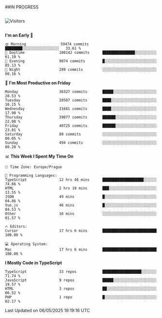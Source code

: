 ##IN PROGRESS
##
![Visitors](https://komarev.com/ghpvc/?username=petrbui&style=for-the-badge&label=Visitors+👀)



##
<!--
[![My GitHub stats](https://github-readme-stats.vercel.app/api?username=petrbui&theme=github_dark)](https://github.com/anuraghazra/github-readme-stats)

[![My wakatime stats](https://github-readme-stats.vercel.app/api/wakatime?username=petrbui&theme=github_dark)](https://github.com/anuraghazra/github-readme-stats)
-->
<!--START_SECTION:waka-->
**I'm an Early 🐤** 

```text
🌞 Morning                59474 commits       ████████░░░░░░░░░░░░░░░░░   33.61 % 
🌆 Daytime                108142 commits      ███████████████░░░░░░░░░░   61.10 % 
🌃 Evening                9074 commits        █░░░░░░░░░░░░░░░░░░░░░░░░   05.13 % 
🌙 Night                  289 commits         ░░░░░░░░░░░░░░░░░░░░░░░░░   00.16 % 
```
📅 **I'm Most Productive on Friday** 

```text
Monday                   36327 commits       █████░░░░░░░░░░░░░░░░░░░░   20.53 % 
Tuesday                  28587 commits       ████░░░░░░░░░░░░░░░░░░░░░   16.15 % 
Wednesday                31681 commits       ████░░░░░░░░░░░░░░░░░░░░░   17.90 % 
Thursday                 39077 commits       ██████░░░░░░░░░░░░░░░░░░░   22.08 % 
Friday                   40725 commits       ██████░░░░░░░░░░░░░░░░░░░   23.01 % 
Saturday                 88 commits          ░░░░░░░░░░░░░░░░░░░░░░░░░   00.05 % 
Sunday                   494 commits         ░░░░░░░░░░░░░░░░░░░░░░░░░   00.28 % 
```


📊 **This Week I Spent My Time On** 

```text
🕑︎ Time Zone: Europe/Prague

💬 Programming Languages: 
TypeScript               12 hrs 46 mins      ███████████████████░░░░░░   74.66 % 
HTML                     2 hrs 19 mins       ███░░░░░░░░░░░░░░░░░░░░░░   13.55 % 
JSON                     49 mins             █░░░░░░░░░░░░░░░░░░░░░░░░   04.86 % 
Vue.js                   46 mins             █░░░░░░░░░░░░░░░░░░░░░░░░   04.53 % 
Other                    16 mins             ░░░░░░░░░░░░░░░░░░░░░░░░░   01.57 % 

🔥 Editors: 
Cursor                   17 hrs 6 mins       █████████████████████████   100.00 % 

💻 Operating System: 
Mac                      17 hrs 6 mins       █████████████████████████   100.00 % 
```

**I Mostly Code in TypeScript** 

```text
TypeScript               33 repos            ██████████████████░░░░░░░   71.74 % 
JavaScript               9 repos             █████░░░░░░░░░░░░░░░░░░░░   19.57 % 
HTML                     3 repos             ██░░░░░░░░░░░░░░░░░░░░░░░   06.52 % 
PHP                      1 repo              █░░░░░░░░░░░░░░░░░░░░░░░░   02.17 % 
```




 Last Updated on 06/05/2025 19:19:16 UTC
<!--END_SECTION:waka-->
